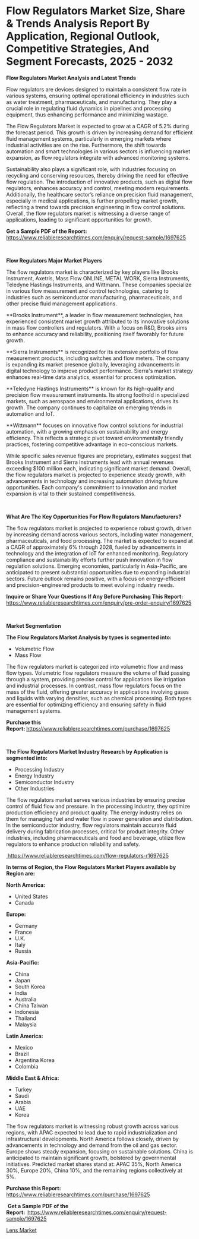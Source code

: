 <p><h1>Flow Regulators Market Size, Share & Trends Analysis Report By Application, Regional Outlook, Competitive Strategies, And Segment Forecasts, 2025 - 2032</h1></p><p><strong>Flow Regulators Market Analysis and Latest Trends</strong></p>
<p><p>Flow regulators are devices designed to maintain a consistent flow rate in various systems, ensuring optimal operational efficiency in industries such as water treatment, pharmaceuticals, and manufacturing. They play a crucial role in regulating fluid dynamics in pipelines and processing equipment, thus enhancing performance and minimizing wastage.</p><p>The Flow Regulators Market is expected to grow at a CAGR of 5.2% during the forecast period. This growth is driven by increasing demand for efficient fluid management systems, particularly in emerging markets where industrial activities are on the rise. Furthermore, the shift towards automation and smart technologies in various sectors is influencing market expansion, as flow regulators integrate with advanced monitoring systems. </p><p>Sustainability also plays a significant role, with industries focusing on recycling and conserving resources, thereby driving the need for effective flow regulation. The introduction of innovative products, such as digital flow regulators, enhances accuracy and control, meeting modern requirements. Additionally, the healthcare sector’s reliance on precision fluid management, especially in medical applications, is further propelling market growth, reflecting a trend towards precision engineering in flow control solutions. Overall, the flow regulators market is witnessing a diverse range of applications, leading to significant opportunities for growth.</p></p>
<p><strong>Get a Sample PDF of the Report:&nbsp;</strong> <a href="https://www.reliableresearchtimes.com/enquiry/request-sample/1697625?utm_campaign=2720&utm_medium=2&utm_source=Github&utm_content=ia&utm_term=08042025&utm_id=flow-regulators">https://www.reliableresearchtimes.com/enquiry/request-sample/1697625</a></p>
<p>&nbsp;</p>
<p><strong>Flow Regulators Major Market Players</strong></p>
<p><p>The flow regulators market is characterized by key players like Brooks Instrument, Axetris, Mass Flow ONLINE, METAL WORK, Sierra Instruments, Teledyne Hastings Instruments, and Wittmann. These companies specialize in various flow measurement and control technologies, catering to industries such as semiconductor manufacturing, pharmaceuticals, and other precise fluid management applications.</p><p>**Brooks Instrument**, a leader in flow measurement technologies, has experienced consistent market growth attributed to its innovative solutions in mass flow controllers and regulators. With a focus on R&D, Brooks aims to enhance accuracy and reliability, positioning itself favorably for future growth.</p><p>**Sierra Instruments** is recognized for its extensive portfolio of flow measurement products, including switches and flow meters. The company is expanding its market presence globally, leveraging advancements in digital technology to improve product performance. Sierra's market strategy enhances real-time data analytics, essential for process optimization.</p><p>**Teledyne Hastings Instruments** is known for its high-quality and precision flow measurement instruments. Its strong foothold in specialized markets, such as aerospace and environmental applications, drives its growth. The company continues to capitalize on emerging trends in automation and IoT.</p><p>**Wittmann** focuses on innovative flow control solutions for industrial automation, with a growing emphasis on sustainability and energy efficiency. This reflects a strategic pivot toward environmentally friendly practices, fostering competitive advantage in eco-conscious markets.</p><p>While specific sales revenue figures are proprietary, estimates suggest that Brooks Instrument and Sierra Instruments lead with annual revenues exceeding $100 million each, indicating significant market demand. Overall, the flow regulators market is projected to experience steady growth, with advancements in technology and increasing automation driving future opportunities. Each company's commitment to innovation and market expansion is vital to their sustained competitiveness.</p></p>
<p>&nbsp;</p>
<p><strong>What Are The Key Opportunities For Flow Regulators Manufacturers?</strong></p>
<p><p>The flow regulators market is projected to experience robust growth, driven by increasing demand across various sectors, including water management, pharmaceuticals, and food processing. The market is expected to expand at a CAGR of approximately 6% through 2028, fueled by advancements in technology and the integration of IoT for enhanced monitoring. Regulatory compliance and sustainability efforts further push innovation in flow regulation solutions. Emerging economies, particularly in Asia-Pacific, are anticipated to present substantial opportunities due to expanding industrial sectors. Future outlook remains positive, with a focus on energy-efficient and precision-engineered products to meet evolving industry needs.</p></p>
<p><strong>Inquire or Share Your Questions If Any Before Purchasing This Report:</strong> <a href="https://www.reliableresearchtimes.com/enquiry/pre-order-enquiry/1697625?utm_campaign=2720&utm_medium=2&utm_source=Github&utm_content=ia&utm_term=08042025&utm_id=flow-regulators">https://www.reliableresearchtimes.com/enquiry/pre-order-enquiry/1697625</a></p>
<p>&nbsp;</p>
<p><strong>Market Segmentation</strong></p>
<p><strong>The Flow Regulators Market Analysis by types is segmented into:</strong></p>
<p><ul><li>Volumetric Flow</li><li>Mass Flow</li></ul></p>
<p><p>The flow regulators market is categorized into volumetric flow and mass flow types. Volumetric flow regulators measure the volume of fluid passing through a system, providing precise control for applications like irrigation and industrial processes. In contrast, mass flow regulators focus on the mass of the fluid, offering greater accuracy in applications involving gases and liquids with varying densities, such as chemical processing. Both types are essential for optimizing efficiency and ensuring safety in fluid management systems.</p></p>
<p><strong>Purchase this Report:&nbsp;</strong><a href="https://www.reliableresearchtimes.com/purchase/1697625?utm_campaign=2720&utm_medium=2&utm_source=Github&utm_content=ia&utm_term=08042025&utm_id=flow-regulators">https://www.reliableresearchtimes.com/purchase/1697625</a></p>
<p>&nbsp;</p>
<p><strong>The Flow Regulators Market Industry Research by Application is segmented into:</strong></p>
<p><ul><li>Processing Industry</li><li>Energy Industry</li><li>Semiconductor Industry</li><li>Other Industries</li></ul></p>
<p><p>The flow regulators market serves various industries by ensuring precise control of fluid flow and pressure. In the processing industry, they optimize production efficiency and product quality. The energy industry relies on them for managing fuel and water flow in power generation and distribution. In the semiconductor industry, flow regulators maintain accurate fluid delivery during fabrication processes, critical for product integrity. Other industries, including pharmaceuticals and food and beverage, utilize flow regulators to enhance production reliability and safety.</p></p>
<p><a href="https://www.reliableresearchtimes.com/flow-regulators-r1697625?utm_campaign=2720&utm_medium=2&utm_source=Github&utm_content=ia&utm_term=08042025&utm_id=flow-regulators">&nbsp;https://www.reliableresearchtimes.com/flow-regulators-r1697625</a></p>
<p><strong>In terms of Region, the Flow Regulators Market Players available by Region are:</strong></p>
<p>
    <p> <strong> North America: </strong>
        <ul>
            <li>United States</li>
            <li>Canada</li>
        </ul>
        </p> 
    <p> <strong> Europe: </strong>
        <ul>
            <li>Germany</li>
            <li>France</li>
            <li>U.K.</li>
            <li>Italy</li>
            <li>Russia</li>
        </ul>
        </p> 
    <p> <strong> Asia-Pacific: </strong>
        <ul>
            <li>China</li>
            <li>Japan</li>
            <li>South Korea</li>
            <li>India</li>
            <li>Australia</li>
            <li>China Taiwan</li>
            <li>Indonesia</li>
            <li>Thailand</li>
            <li>Malaysia</li>
        </ul>
        </p> 
    <p> <strong> Latin America: </strong>
        <ul>
            <li>Mexico</li>
            <li>Brazil</li>
            <li>Argentina Korea</li>
            <li>Colombia</li>
        </ul>
        </p> 
    <p> <strong> Middle East & Africa: </strong>
        <ul>
            <li>Turkey</li>
            <li>Saudi</li>
            <li>Arabia</li>
            <li>UAE</li>
            <li>Korea</li>
        </ul>
    </p>
    </p>
<p><p>The flow regulators market is witnessing robust growth across various regions, with APAC expected to lead due to rapid industrialization and infrastructural developments. North America follows closely, driven by advancements in technology and demand from the oil and gas sector. Europe shows steady expansion, focusing on sustainable solutions. China is anticipated to maintain significant growth, bolstered by governmental initiatives. Predicted market shares stand at: APAC 35%, North America 30%, Europe 20%, China 10%, and the remaining regions collectively at 5%.</p></p>
<p><strong>Purchase this Report: </strong><a href="https://www.reliableresearchtimes.com/purchase/1697625?utm_campaign=2720&utm_medium=2&utm_source=Github&utm_content=ia&utm_term=08042025&utm_id=flow-regulators">https://www.reliableresearchtimes.com/purchase/1697625</a></p>
<p>&nbsp;<strong>Get a Sample PDF of the Report:&nbsp;&nbsp;</strong><a href="https://www.reliableresearchtimes.com/enquiry/request-sample/1697625?utm_campaign=2720&utm_medium=2&utm_source=Github&utm_content=ia&utm_term=08042025&utm_id=flow-regulators">https://www.reliableresearchtimes.com/enquiry/request-sample/1697625</a></p>
<p><strong></strong></p>
<p><p><a href="https://github.com/vilehoaguy/Market-Research-Report-List-1/blob/main/lens-market.md?utm_campaign=2720&utm_medium=2&utm_source=Github&utm_content=ia&utm_term=08042025&utm_id=flow-regulators">Lens Market</a></p></p>